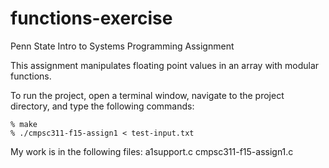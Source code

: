 # functions-exercise
Penn State Intro to Systems Programming Assignment

This assignment manipulates floating point values in an array with modular functions.

To run the project, open a terminal window, navigate to the project directory, and type the following commands:

	% make
	% ./cmpsc311-f15-assign1 < test-input.txt

My work is in the following files: 
a1support.c
cmpsc311-f15-assign1.c


